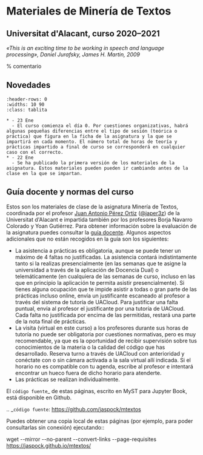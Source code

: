 
Materiales de Minería de Textos
===============================

Universitat d'Alacant, curso 2020–2021
--------------------------------------

*«This is an exciting time to be working in speech and language processing», Daniel Jurafsky, James H. Martin, 2009*

% comentario
 
Novedades
---------

`````{list-table}
:header-rows: 0
:widths: 10 90
:class: tablita

* - 23 Ene 
  - El curso comienza el día 0. Por cuestiones organizativas, habrá algunas pequeñas diferencias entre el tipo de sesión (teórica o práctica) que figura en la ficha de la asignatura y la que se impartirá en cada momento. El número total de horas de teoría y prácticas impartido a final de curso se corresponderá en cualquier caso con el correcto.
* - 22 Ene 
  - Se ha publicado la primera versión de los materiales de la asignatura. Estos materiales pueden pueden ir cambiando antes de la clase en la que se impartan.

`````

Guía docente y normas del curso
-------------------------------

Estos son los materiales de clase de la asignatura Minería de Textos, coordinada por el profesor [Juan Antonio Pérez Ortiz][japerez_url] ([@japer3z][japerez_twitter]) de la Universitat d'Alacant e impartida también por los profesores Borja Navarro Colorado y Yoan Gutiérrez. Para obtener información sobre la evaluación de la asignatura puedes consultar la [guía docente][guía]. Algunos aspectos adicionales que no están recogidos en la guía son los siguientes:

[japerez_url]: https://www.dlsi.ua.es/~japerez/
[japerez_twitter]: https://twitter.com/japer3z
[guía]: http://cv1.cpd.ua.es/ConsPlanesEstudio/cvFichaAsiEEES.asp?wCodEst=C203&wcodasi=34063&wLengua=C&scaca=2020-21

- La asistencia a prácticas es obligatoria, aunque se puede tener un máximo de 4 faltas no justificadas. La asistencia contará indistintamente tanto si la realizas presencialmente (en las semanas que te asigne la universidad a través de la aplicación de Docencia Dual) o telemáticamente (en cualquiera de las semanas de curso, incluso en las que en principio la aplicación te permita asistir presencialmente). Si tienes alguna ocupación que te impide asistir a todas o gran parte de las prácticas incluso online, envía un justificante escaneado al profesor a través del sistema de tutoría de UACloud. Para justificar una falta puntual, envía al profesor el justificante por una tutoría de UACloud. Cada falta no justificada por encima de las permitidas, restará una parte de la nota final de prácticas.
- La visita (virtual en este curso) a los profesores durante sus horas de tutoría no puede ser obligatoria por cuestiones normativas, pero es muy recomendable, ya que es la oportunidad de recibir supervisión sobre tus conocimientos de la materia o la calidad del código que has desarrollado. Reserva turno a través de UACloud con anterioridad y conéctate con o sin cámara activada a la sala virtual allí indicada. Si el horario no es compatible con tu agenda, escribe al profesor e intentará encontrar un hueco fuera de dicho horario para atenderte.
- Las prácticas se realizan individualmente.

El `código fuente`_ de estas páginas, escrito en MyST para Jupyter Book, está disponible en Github.

.. _`código fuente`: https://github.com/jaspock/mtextos

Puedes obtener una copia local de estas páginas (por ejemplo, para poder consultarlas sin conexión) ejecutando::

  wget --mirror --no-parent --convert-links --page-requisites https://jaspock.github.io/mtextos/
